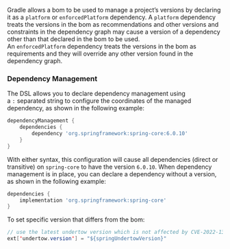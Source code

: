 Gradle allows a bom to be used to manage a project’s versions by declaring it as a `platform` or `enforcedPlatform` dependency. A `platform` dependency treats the versions in the bom as recommendations and other versions and constraints in the dependency graph may cause a version of a dependency other than that declared in the bom to be used. An `enforcedPlatform` dependency treats the versions in the bom as requirements and they will override any other version found in the dependency graph.

### **Dependency Management**

The DSL allows you to declare dependency management using a `:` separated string to configure the coordinates of the managed dependency, as shown in the following example:

```Groovy
dependencyManagement {
    dependencies {
        dependency 'org.springframework:spring-core:6.0.10'
    }
}
```

With either syntax, this configuration will cause all dependencies (direct or transitive) on `spring-core` to have the version `6.0.10`. When dependency management is in place, you can declare a dependency without a version, as shown in the following example:

```Groovy
dependencies {
    implementation 'org.springframework:spring-core'
}
```

To set specific version that differs from the bom:

```Java
// use the latest undertow version which is not affected by CVE-2022-1319 and not the version from the Spring Boot BOM
ext['undertow.version'] = "${springUndertowVersion}"
```